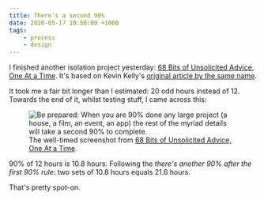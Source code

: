 ```yaml
---
title: There's a second 90%
date: 2020-05-17 10:50:00 +1000
tags:
    - process
    - design
---
```


I finished another isolation project yesterday: [68 Bits of Unsolicited Advice, One At a Time](https://68.netlify.app). It's based on Kevin Kelly's [original article by the same name](https://kk.org/thetechnium/68-bits-of-unsolicited-advice/).

It took me a fair bit longer than I estimated: 20 odd hours instead of 12. Towards the end of it, whilst testing stuff, I came across this:

<figure>
  <img data-src="https://ik.imagekit.io/dw/notes/theres-a-second-90/be-prepared.jpeg" alt="Be prepared: When you are 90% done any large project (a house, a film, an event, an app) the rest of the myriad details will take a second 90% to complete.">
  <figcaption>The well-timed screenshot from <a href="https://68.netlify.app">68 Bits of Unsolicited Advice, One At a Time</a>.</figcaption>
</figure>

90% of 12 hours is 10.8 hours. Following the _there's another 90% after the first 90% rule_: two sets of 10.8 hours equals 21.6 hours.

That's pretty spot-on.